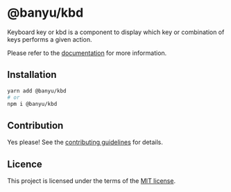 # @banyu/kbd

Keyboard key or kbd is a component to display which key or combination of keys performs a given action.

Please refer to the [documentation](https://localhost:3000/docs/components/kbd) for more information.

## Installation

```sh
yarn add @banyu/kbd
# or
npm i @banyu/kbd
```

## Contribution

Yes please! See the
[contributing guidelines](https://github.com/muhamien/jala-design/blob/master/CONTRIBUTING.md)
for details.

## Licence

This project is licensed under the terms of the
[MIT license](https://github.com/muhamien/jala-design/blob/master/LICENSE).
